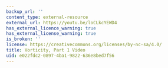 ```yaml
---
backup_url: ''
content_type: external-resource
external_url: https://youtu.be/loCLkcYEWD4
has_external_licence_warning: true
has_external_license_warning: true
is_broken: ''
license: https://creativecommons.org/licenses/by-nc-sa/4.0/
title: Vorticity, Part 1 Video
uid: e022fdc2-0897-4ba1-9822-636e8bed7f56
---
```

